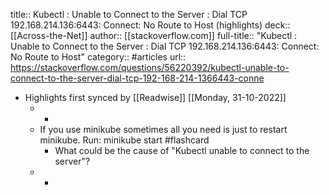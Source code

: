 title:: Kubectl : Unable to Connect to the Server : Dial TCP 192.168.214.136:6443: Connect: No Route to Host (highlights)
deck:: [[Across-the-Net]]
author:: [[stackoverflow.com]]
full-title:: "Kubectl : Unable to Connect to the Server : Dial TCP 192.168.214.136:6443: Connect: No Route to Host"
category:: #articles
url:: https://stackoverflow.com/questions/56220392/kubectl-unable-to-connect-to-the-server-dial-tcp-192-168-214-1366443-conne

- Highlights first synced by [[Readwise]] [[Monday, 31-10-2022]]
	- -
	- If you use minikube sometimes all you need is just to restart minikube.
	  Run:
	  minikube start #flashcard
		- What could be the cause of "Kubectl unable to connect to the server"?
	- -